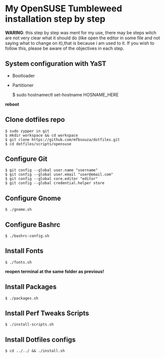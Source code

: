 # My OpenSUSE Tumbleweed installation step by step

**WARING**: this step by step was ment for my use, there may be steps witch
are not very clear what it should do (like open the editor in some file and
not saying what to change on it),that is because i am used to it. If you wish
to follow this, please be aware of the objectives in each step.

## System configuration with YaST

- Bootloader
- Partitioner

	$ sudo hostnamectl set-hostname HOSNAME_HERE

**reboot**

## Clone dotfiles repo

	$ sudo zypper in git
	$ mkdir workspace && cd workspace
	$ git clone https://github.com/mfbsouza/dotfiles.git
	$ cd dotfiles/scripts/opensuse

## Configure Git

	$ git config --global user.name "username"
	$ git config --global user.email "user@email.com"
	$ git config --global core.editor "editor"
	$ git config --global credential.helper store

## Configure Gnome

	$ ./gnome.sh

## Configure Bashrc

	$ ./bashrc-config.sh

## Install Fonts

	$ ./fonts.sh

**reopen terminal at the same folder as previous!**

## Install Packages

	$ ./packages.sh

## Install Perf Tweaks Scripts

	$ ./install-scripts.sh

## Install Dotfiles configs

	$ cd ../../ && ./install.sh

